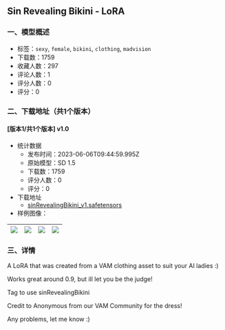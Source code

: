 ## Sin Revealing Bikini - LoRA
### 一、模型概述

- 标签：`sexy`, `female`, `bikini`, `clothing`, `madvision`
- 下载数：1759
- 收藏人数：297
- 评论人数：1
- 评分人数：0
- 评分：0

### 二、下载地址（共1个版本）

#### [版本1/共1个版本] v1.0

- 统计数据
  - 发布时间：2023-06-06T09:44:59.995Z
  - 原始模型：SD 1.5
  - 下载数：1759
  - 评分人数：0
  - 评分：0
- 下载地址
  - [sinRevealingBikini_v1.safetensors](https://civitai.com/api/download/models/90274)
- 样例图像：

| <img src="https://image.civitai.com/xG1nkqKTMzGDvpLrqFT7WA/97b850b0-f112-4fc2-9c6d-7471e31859b0/width=450/1047458.jpeg" /> | <img src="https://image.civitai.com/xG1nkqKTMzGDvpLrqFT7WA/1ddd7717-8c2e-41f0-9b2b-288c14252ca0/width=450/1047457.jpeg" /> | <img src="https://image.civitai.com/xG1nkqKTMzGDvpLrqFT7WA/10137204-0d62-47c3-abd2-227834ed1e00/width=450/1047459.jpeg" /> | <img src="https://image.civitai.com/xG1nkqKTMzGDvpLrqFT7WA/ea297cae-6f76-4bd6-a2ba-71f23b0fae60/width=450/1047455.jpeg" /> |
| ---- | ---- | ---- | ---- |


### 三、详情
<p>A LoRA that was created from a VAM clothing asset to suit your AI ladies :)</p><p></p><p>Works great around 0.9, but ill let you be the judge!</p><p>Tag to use sinRevealingBikini</p><p></p><p>Credit to Anonymous from our VAM Community for the dress!</p><p></p><p>Any problems, let me know :)</p>